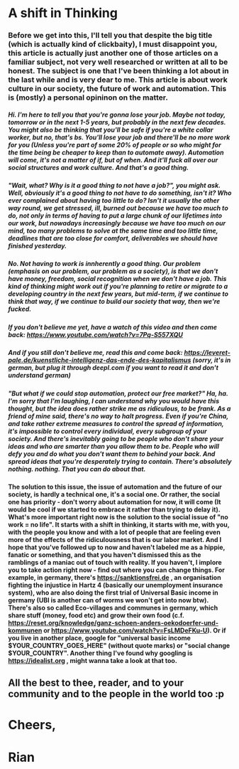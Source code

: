 # A shift in Thinking

### Before we get into this, I'll tell you that despite the big title (which is actually kind of clickbaity), I must disappoint you, this article is actually just another one of those articles on a familiar subject, not very well researched or written at all to be honest. The subject is one that I've been thinking a lot about in the last while and is very dear to me. This article is about work culture in our society, the future of work and automation. This is (mostly) a personal opininon on the matter.

##### Hi. I'm here to tell you that you're gonna lose your job. Maybe not today, tomorrow or in the next 1-5 years, but probably in the next few decades. You might also be thinking that you'll be safe if you're a white collar worker, but no, that's bs. You'll lose your job and there'll be no more work for you (Unless you're part of some 20% of people or so who might for the time being be cheaper to keep than to automate away). Automation will come, it's not a matter of  if, but of when. And it'll fuck all over our social structures and work culture. And that's a good thing.

##### "Wait, what? Why is it a good thing to not have a job?", you might ask. Well, obviously it's a good thing to not have to do something, isn't it? Who ever complained about having too little to do? Isn't it usually the other way round, we get stressed, ill, burned out because we have too much to do, not only in terms of having to put a large chunk of our lifetimes into our work, but nowadays increasingly because we have too much on our mind, too many problems to solve at the same time and too little time, deadlines that are too close for comfort, deliverables we should have finished yesterday.

##### No. Not having to work is innherently a good thing. Our problem (emphasis on _our_ problem, our problem as a society), is that we don't have money, freedom, social recognition when we don't have a job. This kind of thinking might work out if you're planning to retire or migrate to a developing country in the next few years, but mid-term, if we continue to think that way, if we continue to build our society that way, then we're fucked.

##### If you don't believe me yet, have a watch of this video and then come back: https://www.youtube.com/watch?v=7Pq-S557XQU

##### And if you still don't believe me, read this and come back: https://leveret-pale.de/kuenstliche-intelligenz-das-ende-des-kapitalismus (sorry, it's in german, but plug it through deepl.com if you want to read it and don't understand german)

##### "But what if we could stop automation, protect our free market?" Ha, ha. I'm sorry that I'm laughing, I can understand why you would have this thought, but the idea does rather strike me as ridiculous, to be frank. As a friend of mine said, there's no way to halt progress. Even if you're China, and take rather extreme measures to control the spread of information, it's impossible to control every individual, every subgroup of your society. And there's inevitably going to be people who don't share your ideas and who are smarter than you allow them to be. People who will defy you and do what you don't want them to behind your back. And spread ideas that you're desperately trying to contain. There's absolutely nothing. _nothing._ That you can do about that.

#### The solution to this issue, the issue of automation and the future of our society, is hardly a technical one, it's a social one. Or rather, the social one has priority - don't worry about automation for now, it will come (It would be cool if we started to embrace it rather than trying to delay it). What's more important right now is the solution to the social issue of "no work = no life". It starts with a shift in thinking, it starts with me, with you, with the people you know and with a lot of people that are feeling even more of the effects of the ridiculousness that is our labor market. And I hope that you've followed  up to now and haven't labeled me as a hippie, fanatic or something, and that you haven't dismissed this as the ramblings of a maniac out of touch with reality. If you haven't, I implore you to take action right now - find out where you can change things. For example, in germany, there's https://sanktionsfrei.de , an organisation fighting the injustice in Hartz 4 (basically our unemployment insurance system), who are also doing the first trial of Universal Basic income in germany (UBI is another can of worms we won't get into now btw). There's also so called Eco-villages and communes in germany, which share stuff (money, food etc) and grow their own food (c.f. https://reset.org/knowledge/ganz-schoen-anders-oekodoerfer-und-kommunen or https://www.youtube.com/watch?v=FsLMDeFKu-U). Or if you live in another place, google for "universal basic income $YOUR_COUNTRY_GOES_HERE" (without quote marks) or "social change $YOUR_COUNTRY". Another thing I've found why googling is https://idealist.org , might wanna take a look at that too.

## All the best to thee, reader, and to your community and to the people in the world too :p

# Cheers,
# Rian
